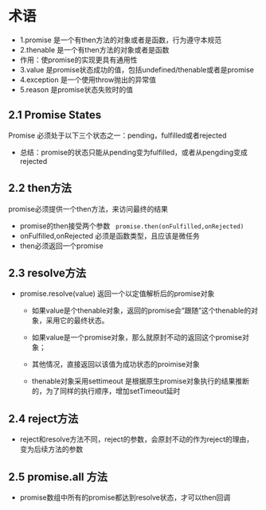 # 术语
 - 1.promise 是一个有then方法的对象或者是函数，行为遵守本规范
 - 2.thenable 是一个有then方法的对象或者是函数
 - 作用：使promise的实现更具有通用性
 - 3.value 是promise状态成功的值，包括undefined/thenable或者是promise
 - 4.exception 是一个使用throw抛出的异常值
 - 5.reason 是promise状态失败时的值


## 2.1 Promise States
Promise 必须处于以下三个状态之一：pending，fulfilled或者rejected
 - 总结：promise的状态只能从pending变为fulfilled，或者从pengding变成rejected
## 2.2 then方法
promise必须提供一个then方法，来访问最终的结果
 - promise的then接受两个参数
    ` promise.then(onFulfilled,onRejected)`
 - onFulfilled,onRejected 必须是函数类型，且应该是微任务
 - then必须返回一个promise

## 2.3 resolve方法
 - promise.resolve(value) 返回一个以定值解析后的promise对象
   - 如果value是个thenable对象，返回的promise会“跟随”这个thenable的对象，采用它的最终状态。
   - 如果value是一个promise对象，那么就原封不动的返回这个promise对象；
   - 其他情况，直接返回以该值为成功状态的proimise对象

   - thenable对象采用settimeout 是根据原生promise对象执行的结果推断的，为了同样的执行顺序，增加setTimeout延时

## 2.4 reject方法
   - reject和resolve方法不同，reject的参数，会原封不动的作为reject的理由，变为后续方法的参数

## 2.5 promise.all 方法
   - promise数组中所有的promise都达到resolve状态，才可以then回调


